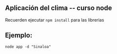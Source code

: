 ## Aplicación del clima -- curso node


Recuerden ejecutar  ```npm install``` para las librerias 

## Ejemplo:
```
node app -d "Sinaloa"
```
